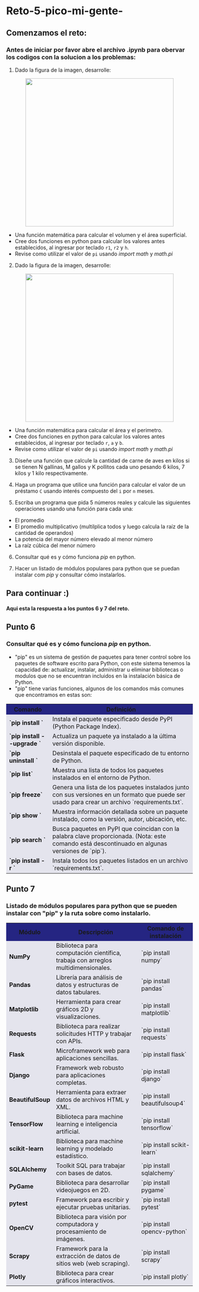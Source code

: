 # Reto-5-pico-mi-gente-

## Comenzamos el reto:
### Antes de iniciar por favor abre el archivo .ipynb para obervar los codigos con la solucion a los problemas:
1. Dado la figura de la imagen, desarrolle:

<div align='center'>
<figure> <img src="https://i.postimg.cc/FRvCmpxx/image.png" alt="" width="400" height="auto"/></br>
<figcaption><b></b></figcaption></figure>
</div>

+ Una función matemática para calcular el volumen y el área superficial.
+ Cree dos funciones en python para calcular los valores antes establecidos, al ingresar por teclado `r1`, `r2` y `h`.
+ Revise como utilizar el valor de `pi` usando *import math* y *math.pi*

2. Dado la figura de la imagen, desarrolle:

<div align='center'>
<figure> <img src="https://i.postimg.cc/1t4MrzsL/image.png" alt="" width="400" height="auto"/></br>
<figcaption><b></b></figcaption></figure>
</div>

+ Una función matemática para calcular el área y el perimetro.
+ Cree dos funciones en python para calcular los valores antes establecidos, al ingresar por teclado `r`, `a` y `b`.
+ Revise como utilizar el valor de `pi` usando *import math* y *math.pi*

3. Diseñe una función que calcule la cantidad de carne de aves en kilos si se tienen N gallinas, M gallos y K pollitos cada uno pesando 6 kilos, 7 kilos y 1 kilo respectivamente.

4. Haga un programa que utilice una función para calcular el valor de un préstamo `C` usando interés compuesto del `i` por `n` meses.

5. Escriba un programa que pida 5 números reales y calcule las siguientes operaciones usando una función para cada una:
  + El promedio
  + El promedio multiplicativo (multilplica todos y luego calcula la raíz de la cantidad de operandos)
  + La potencia del mayor número elevado al menor número
  + La raíz cúbica del menor número

6. Consultar qué es y cómo funciona *pip* en python.

7. Hacer un listado de módulos populares para python que se puedan instalar com *pip* y consultar cómo instalarlos.
## Para continuar :)
#### Aqui esta la respuesta a los puntos 6 y 7 del reto.
## Punto 6
### Consultar qué es y cómo funciona *pip* en python.
- "pip" es un sistema de gestión de paquetes para tener control sobre los paquetes de software escrito para Python, con este sistema tenemos la capacidad de: actualizar, instalar, administrar u eliminar bibliotecas o modulos que no se encuentran incluidos en la instalación básica de Python.
- "pip" tiene varias funciones, algunos de los comandos más comunes que encontramos en estas son:

<table cellspacing="1" bgcolor="">
	<tr bgcolor="#252582">
		<th><b>Comando</b></th>
		<th><b>Definición</b></th>
	</tr>
	<tr bgcolor="#e4e4ed">
		<td style="color:#141414"><b>`pip install <paquete>`</b></td>
		<td style="color:#141414">Instala el paquete especificado desde PyPI (Python Package Index).</td>
	</tr>
	<tr bgcolor="#e4e4ed">
		<td style="color:#141414"><b>`pip install --upgrade <paquete>`</b></td>
		<td style="color:#141414">Actualiza un paquete ya instalado a la última versión disponible.</td>
	</tr>
	<tr bgcolor="#e4e4ed">
		<td style="color:#141414"><b>`pip uninstall <paquete>`</b></td>
		<td style="color:#141414">Desinstala el paquete especificado de tu entorno de Python.</td>
	</tr>
	<tr bgcolor="#e4e4ed">
		<td style="color:#141414"><b>`pip list`</b></td>
		<td style="color:#141414">Muestra una lista de todos los paquetes instalados en el entorno de Python.</td>
	</tr>
	<tr bgcolor="#e4e4ed">
		<td style="color:#141414"><b>`pip freeze`</b></td>
		<td style="color:#141414">Genera una lista de los paquetes instalados junto con sus versiones en un formato que puede ser usado para crear un archivo `requirements.txt`.</td>
	</tr>
	<tr bgcolor="#e4e4ed">
		<td style="color:#141414"><b>`pip show <paquete>`</b></td>
		<td style="color:#141414">Muestra información detallada sobre un paquete instalado, como la versión, autor, ubicación, etc.</td>
	</tr>
	<tr bgcolor="#e4e4ed">
		<td style="color:#141414"><b>`pip search <palabra_clave>`</b></td>
		<td style="color:#141414">Busca paquetes en PyPI que coincidan con la palabra clave proporcionada. (Nota: este comando está descontinuado en algunas versiones de `pip`).</td>
	</tr>
	<tr bgcolor="#e4e4ed">
		<td style="color:#141414"><b>`pip install -r <archivo_requirements>`</b></td>
		<td style="color:#141414">Instala todos los paquetes listados en un archivo `requirements.txt`.</td>
	</tr>
</table>
			
## Punto 7
### Listado de módulos populares para python que se pueden instalar con "pip" y la ruta sobre como instalarlo.

<table cellspacing="1" bgcolor="">
	<tr bgcolor="#252582">
		<th><b>Módulo</b></th>
		<th><b>Descripción</b></th>
		<th><b>Comando de instalación</b></th>
	</tr>
	<tr bgcolor="#e4e4ed">
		<td style="color:#141414"><b>NumPy</b></td>
		<td style="color:#141414">Biblioteca para computación científica, trabaja con arreglos multidimensionales.</td>
		<td style="color:#141414">`pip install numpy`</td>
	</tr>
	<tr bgcolor="#e4e4ed">
		<td style="color:#141414"><b>Pandas</b></td>
		<td style="color:#141414">Librería para análisis de datos y estructuras de datos tabulares.</td>
		<td style="color:#141414">`pip install pandas`</td>
	</tr>
	<tr bgcolor="#e4e4ed">
		<td style="color:#141414"><b>Matplotlib</b></td>
		<td style="color:#141414">Herramienta para crear gráficos 2D y visualizaciones.</td>
		<td style="color:#141414">`pip install matplotlib`</td>
	</tr>
	<tr bgcolor="#e4e4ed">
		<td style="color:#141414"><b>Requests</b></td>
		<td style="color:#141414">Biblioteca para realizar solicitudes HTTP y trabajar con APIs.</td>
		<td style="color:#141414">`pip install requests`</td>
	</tr>
	<tr bgcolor="#e4e4ed">
		<td style="color:#141414"><b>Flask</b></td>
		<td style="color:#141414">Microframework web para aplicaciones sencillas.</td>
		<td style="color:#141414">`pip install flask`</td>
	</tr>
	<tr bgcolor="#e4e4ed">
		<td style="color:#141414"><b>Django</b></td>
		<td style="color:#141414">Framework web robusto para aplicaciones completas.</td>
		<td style="color:#141414">`pip install django`</td>
	</tr>
	<tr bgcolor="#e4e4ed">
		<td style="color:#141414"><b>BeautifulSoup</b></td>
		<td style="color:#141414">Herramienta para extraer datos de archivos HTML y XML.</td>
		<td style="color:#141414">`pip install beautifulsoup4`</td>
	</tr>
	<tr bgcolor="#e4e4ed">
		<td style="color:#141414"><b>TensorFlow</b></td>
		<td style="color:#141414">Biblioteca para machine learning e inteligencia artificial.</td>
		<td style="color:#141414">`pip install tensorflow`</td>
	</tr>
	<tr bgcolor="#e4e4ed">
		<td style="color:#141414"><b>scikit-learn</b></td>
		<td style="color:#141414">Biblioteca para machine learning y modelado estadístico.</td>
		<td style="color:#141414">`pip install scikit-learn`</td>
	</tr>
	<tr bgcolor="#e4e4ed">
		<td style="color:#141414"><b>SQLAlchemy</b></td>
		<td style="color:#141414">Toolkit SQL para trabajar con bases de datos.</td>
		<td style="color:#141414">`pip install sqlalchemy`</td>
	</tr>
	<tr bgcolor="#e4e4ed">
		<td style="color:#141414"><b>PyGame</b></td>
		<td style="color:#141414">Biblioteca para desarrollar videojuegos en 2D.</td>
		<td style="color:#141414">`pip install pygame`</td>
	</tr>
	<tr bgcolor="#e4e4ed">
		<td style="color:#141414"><b>pytest</b></td>
		<td style="color:#141414">Framework para escribir y ejecutar pruebas unitarias.</td>
		<td style="color:#141414">`pip install pytest`</td>
	</tr>
	<tr bgcolor="#e4e4ed">
		<td style="color:#141414"><b>OpenCV</b></td>
		<td style="color:#141414">Biblioteca para visión por computadora y procesamiento de imágenes.</td>
		<td style="color:#141414">`pip install opencv-python`</td>
	</tr>
	<tr bgcolor="#e4e4ed">
		<td style="color:#141414"><b>Scrapy</b></td>
		<td style="color:#141414">Framework para la extracción de datos de sitios web (web scraping).</td>
		<td style="color:#141414">`pip install scrapy`</td>
	</tr>
	<tr bgcolor="#e4e4ed">
		<td style="color:#141414"><b>Plotly</b></td>
		<td style="color:#141414">Biblioteca para crear gráficos interactivos.</td>
		<td style="color:#141414">`pip install plotly`</td>
	</tr>
</table>
